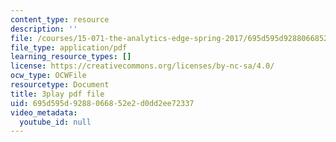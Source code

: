 ```yaml
---
content_type: resource
description: ''
file: /courses/15-071-the-analytics-edge-spring-2017/695d595d9288066852e2d0dd2ee72337_ayrdDJPAD5M.pdf
file_type: application/pdf
learning_resource_types: []
license: https://creativecommons.org/licenses/by-nc-sa/4.0/
ocw_type: OCWFile
resourcetype: Document
title: 3play pdf file
uid: 695d595d-9288-0668-52e2-d0dd2ee72337
video_metadata:
  youtube_id: null
---
```

